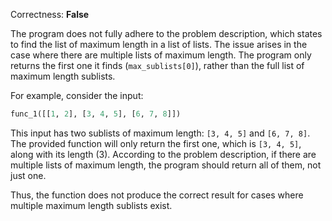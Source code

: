 Correctness: **False**

The program does not fully adhere to the problem description, which states to find the list of maximum length in a list of lists. The issue arises in the case where there are multiple lists of maximum length. The program only returns the first one it finds (`max_sublists[0]`), rather than the full list of maximum length sublists.

For example, consider the input:
```python
func_1([[1, 2], [3, 4, 5], [6, 7, 8]])
```
This input has two sublists of maximum length: `[3, 4, 5]` and `[6, 7, 8]`. The provided function will only return the first one, which is `[3, 4, 5]`, along with its length (3). According to the problem description, if there are multiple lists of maximum length, the program should return all of them, not just one.

Thus, the function does not produce the correct result for cases where multiple maximum length sublists exist.
